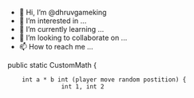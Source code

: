 - 👋 Hi, I’m @dhruvgameking
- 👀 I’m interested in ...
- 🌱 I’m currently learning ...
- 💞️ I’m looking to collaborate on ...
- 📫 How to reach me ...

<!---
dhruvgameking/dhruvgameking is a ✨ special ✨ repository because its `README.md` (this file) appears on your GitHub profile.
You can click the Preview link to take a look at your changes.
--->public static CustomMath {
        int a * b int (player move random postition) {
                   int 1, int 2
